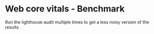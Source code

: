# Web core vitals - Benchmark

Run the lighthouse audit multiple times to get a less noisy version of the results.
